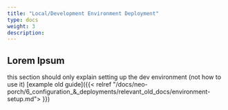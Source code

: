 ```yaml
---
title: "Local/Development Environment Deployment"
type: docs
weight: 3
description: 
---
```


## Lorem Ipsum

this section should only explain setting up the dev environment (not how to use it) [example old guide]({{< relref "/docs/neo-porch/6_configuration_&_deployments/relevant_old_docs/environment-setup.md"> }})

